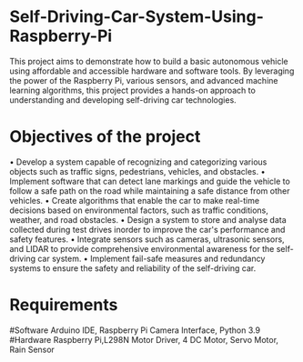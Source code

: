 # Self-Driving-Car-System-Using-Raspberry-Pi
This project aims to demonstrate how to build a basic autonomous vehicle using affordable and accessible hardware and software tools. By leveraging the power of the Raspberry Pi, various sensors, and advanced machine learning algorithms, this project provides a hands-on approach to understanding and developing self-driving car technologies.
# Objectives of the project
•	Develop a system capable of recognizing and categorizing various objects such as traffic signs, pedestrians, vehicles, and obstacles.
•	Implement software that can detect lane markings and guide the vehicle to follow a safe path on the road while maintaining a safe distance from other vehicles.
•	Create algorithms that enable the car to make real-time decisions based on environmental factors, such as traffic conditions, weather, and road obstacles.
•	Design a system to store and analyse data collected during test drives inorder to improve the car's performance and safety features.
•	Integrate sensors such as cameras, ultrasonic sensors, and LIDAR to provide comprehensive environmental awareness for the self-driving car system.
•	Implement fail-safe measures and redundancy systems to ensure the safety and reliability of the self-driving car.
# Requirements
#Software
Arduino IDE, Raspberry Pi Camera Interface, Python 3.9 
#Hardware
Raspberry Pi,L298N Motor Driver, 4 DC Motor, Servo Motor, Rain Sensor 
